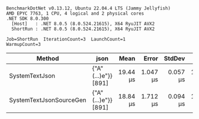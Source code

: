 ```

BenchmarkDotNet v0.13.12, Ubuntu 22.04.4 LTS (Jammy Jellyfish)
AMD EPYC 7763, 1 CPU, 4 logical and 2 physical cores
.NET SDK 8.0.300
  [Host]   : .NET 8.0.5 (8.0.524.21615), X64 RyuJIT AVX2
  ShortRun : .NET 8.0.5 (8.0.524.21615), X64 RyuJIT AVX2

Job=ShortRun  IterationCount=3  LaunchCount=1  
WarmupCount=3  

```
| Method                  | json                | Mean     | Error    | StdDev   | Min      | Max      | Gen0   | Allocated |
|------------------------ |-------------------- |---------:|---------:|---------:|---------:|---------:|-------:|----------:|
| SystemTextJson          | {&quot;A&quot;(...)e&quot;}} [891] | 19.44 μs | 1.047 μs | 0.057 μs | 19.38 μs | 19.49 μs | 0.0305 |   3.19 KB |
| SystemTextJsonSourceGen | {&quot;A&quot;(...)e&quot;}} [891] | 18.84 μs | 1.712 μs | 0.094 μs | 18.76 μs | 18.94 μs | 0.0305 |   3.19 KB |
